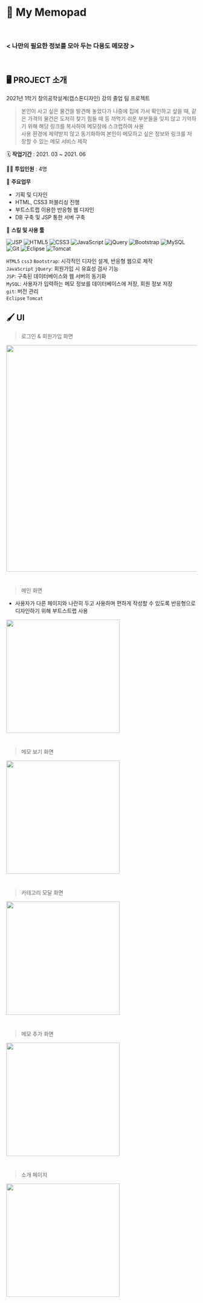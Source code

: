 # 📝 My Memopad
<br>

### < 나만의 필요한 정보를 모아 두는 다용도 메모장 >
<br>

## 🖥 PROJECT 소개

2021년 1학기 창의공학설계(캡스톤디자인) 강의 졸업 팀 프로젝트
> 본인이 사고 싶은 물건을 발견해 놓았다가 나중에 집에 가서 확인하고 싶을 때, 같은 가격의 물건은 도저히 찾기 힘들 때 등 까먹기 쉬운 부분들을 잊지 않고 기억하기 위해 해당 링크를 복사하여 메모장에 스크랩하여 사용  
사용 환경에 제약받지 않고 동기화하여 본인이 메모하고 싶은 정보와 링크를 저장할 수 있는 메모 서비스 제작

🗓️ **작업기간** : 2021. 03 ~ 2021. 06

👨‍💻 **투입인원** : 4명

📒 **주요업무**

-   기획 및 디자인
-   HTML, CSS3 퍼블리싱 진행
-   부트스트랩 이용한 반응형 웹 디자인
-   DB 구축 및 JSP 통한 서버 구축


🌱 **스킬 및 사용 툴**

![JSP](https://img.shields.io/badge/JSP-007396.svg?style=flat-square&logo=java&logoColor=white)
![HTML5](https://img.shields.io/badge/HTML5-%23E34F26.svg?style=flat-square&logo=html5&logoColor=white)
![CSS3](https://img.shields.io/badge/css3-%231572B6.svg?style=flat-square&logo=css3&logoColor=white)
![JavaScript](https://img.shields.io/badge/JavaScript-%23323330.svg?style=flat-square&logo=javascript&logoColor=%23F7DF1E)
![jQuery](https://img.shields.io/badge/jQuery-%230769AD.svg?style=flat-square&logo=jquery&logoColor=white)
![Bootstrap](https://img.shields.io/badge/Bootstrap-%23563D7C.svg?style=flat-square&logo=bootstrap&logoColor=white)
![MySQL](https://img.shields.io/badge/MySQL-%2300f.svg?style=flat-square&logo=mysql&logoColor=white)
![Git](https://img.shields.io/badge/Git-%23F05033.svg?style=flat-square&logo=git&logoColor=white)
![Eclipse](https://img.shields.io/badge/Eclipse-FE7A16.svg?style=flat-square&logo=Eclipse&logoColor=white)
![Tomcat](https://img.shields.io/badge/Tomcat-%232B2F33.svg?style=flat-square&logo=ApacheTomcat&logoColor=F8DC75)


`HTML5` `css3` `Bootstrap`: 시각적인 디자인 설계, 반응형 웹으로 제작  
`JavaScript` `jQuery`: 회원가입 시 유효성 검사 기능  
`JSP`: 구축된 데이터베이스와 웹 서버의 동기화  
`MySQL`: 사용자가 입력하는 메모 정보를 데이터베이스에 저장, 회원 정보 저장  
`git`: 버전 관리  
`Eclipse` `Tomcat`

## 🖌️ UI

>로그인 & 회원가입 화면

<img src="https://cdn.discordapp.com/attachments/838470575566880792/868908514704257044/image0.png" width="600px" />

#

>  메인 화면

- 사용자가 다른 페이지와 나란히 두고 사용하며 편하게 작성할 수 있도록 반응형으로 디자인하기 위해 부트스트랩 사용

<img src="https://s3.us-west-2.amazonaws.com/secure.notion-static.com/05bae759-c141-4f3f-9ea5-c8705b2a2e41/Untitled.png?X-Amz-Algorithm=AWS4-HMAC-SHA256&X-Amz-Credential=AKIAT73L2G45O3KS52Y5%2F20210725%2Fus-west-2%2Fs3%2Faws4_request&X-Amz-Date=20210725T170815Z&X-Amz-Expires=86400&X-Amz-Signature=28a7ca5a7cee7e87598866db1f8768923193ec8bcd6ac5a523c5860a5c997b67&X-Amz-SignedHeaders=host&response-content-disposition=filename%20%3D%22Untitled.png%22" width="300px" />

#

>  메모 보기 화면

<img src="https://s3.us-west-2.amazonaws.com/secure.notion-static.com/54bab6b9-78ea-4736-8331-a2508bf37dc2/Untitled.png?X-Amz-Algorithm=AWS4-HMAC-SHA256&X-Amz-Credential=AKIAT73L2G45O3KS52Y5%2F20210725%2Fus-west-2%2Fs3%2Faws4_request&X-Amz-Date=20210725T170846Z&X-Amz-Expires=86400&X-Amz-Signature=337407556bd25fa7f9b4cc345b1356b292b1ea87dbbf4486b4602ea1b84ce752&X-Amz-SignedHeaders=host&response-content-disposition=filename%20%3D%22Untitled.png%22" width="300px" />

#

> 카테고리 모달 화면

<img src="https://s3.us-west-2.amazonaws.com/secure.notion-static.com/a91749f9-ef5e-4514-b0b2-41d25e477708/Untitled.png?X-Amz-Algorithm=AWS4-HMAC-SHA256&X-Amz-Credential=AKIAT73L2G45O3KS52Y5%2F20210725%2Fus-west-2%2Fs3%2Faws4_request&X-Amz-Date=20210725T170918Z&X-Amz-Expires=86400&X-Amz-Signature=61a2ea0e9295c5040f079e72e45f9399842529809910d85c544202694fe2b274&X-Amz-SignedHeaders=host&response-content-disposition=filename%20%3D%22Untitled.png%22" width="300px" />

#

>  메모 추가 화면

<img src="https://s3.us-west-2.amazonaws.com/secure.notion-static.com/f2591cb3-520c-40e3-a873-e5ecd51f53e6/Untitled.png?X-Amz-Algorithm=AWS4-HMAC-SHA256&X-Amz-Credential=AKIAT73L2G45O3KS52Y5%2F20210725%2Fus-west-2%2Fs3%2Faws4_request&X-Amz-Date=20210725T170943Z&X-Amz-Expires=86400&X-Amz-Signature=ea493ccc9e71c59f8f4a68258be662bc19a223c513ea9c8694911b7782515e7c&X-Amz-SignedHeaders=host&response-content-disposition=filename%20%3D%22Untitled.png%22" width="300px" />

#

>   소개 페이지

<img src="https://s3.us-west-2.amazonaws.com/secure.notion-static.com/996af592-2f14-456f-90a0-9fe9c86b282d/Untitled.png?X-Amz-Algorithm=AWS4-HMAC-SHA256&X-Amz-Credential=AKIAT73L2G45O3KS52Y5%2F20210728%2Fus-west-2%2Fs3%2Faws4_request&X-Amz-Date=20210728T183824Z&X-Amz-Expires=86400&X-Amz-Signature=c3496ac637f0eae79e09088fbc1744a099ddf68550de4cafac7913673d393911&X-Amz-SignedHeaders=host&response-content-disposition=filename%20%3D%22Untitled.png%22" width="300px" />
